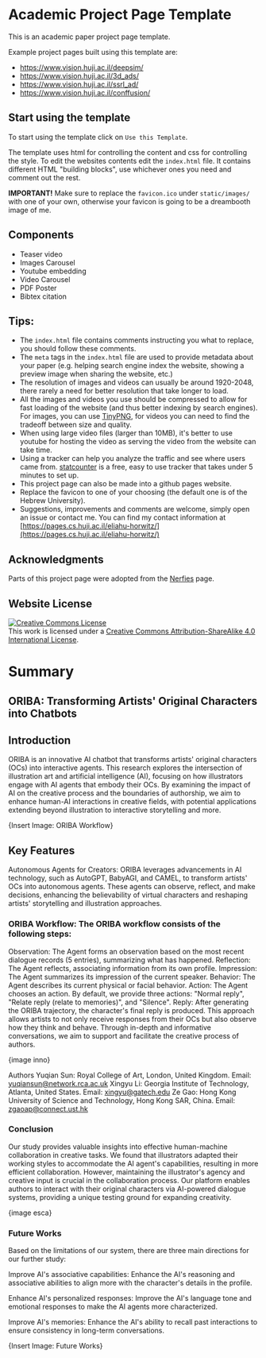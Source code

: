 # Academic Project Page Template
This is an academic paper project page template.


Example project pages built using this template are:
- https://www.vision.huji.ac.il/deepsim/
- https://www.vision.huji.ac.il/3d_ads/
- https://www.vision.huji.ac.il/ssrl_ad/
- https://www.vision.huji.ac.il/conffusion/


## Start using the template
To start using the template click on `Use this Template`.

The template uses html for controlling the content and css for controlling the style. 
To edit the websites contents edit the `index.html` file. It contains different HTML "building blocks", use whichever ones you need and comment out the rest.  

**IMPORTANT!** Make sure to replace the `favicon.ico` under `static/images/` with one of your own, otherwise your favicon is going to be a dreambooth image of me.

## Components
- Teaser video
- Images Carousel
- Youtube embedding
- Video Carousel
- PDF Poster
- Bibtex citation

## Tips:
- The `index.html` file contains comments instructing you what to replace, you should follow these comments.
- The `meta` tags in the `index.html` file are used to provide metadata about your paper 
(e.g. helping search engine index the website, showing a preview image when sharing the website, etc.)
- The resolution of images and videos can usually be around 1920-2048, there rarely a need for better resolution that take longer to load. 
- All the images and videos you use should be compressed to allow for fast loading of the website (and thus better indexing by search engines). For images, you can use [TinyPNG](https://tinypng.com), for videos you can need to find the tradeoff between size and quality.
- When using large video files (larger than 10MB), it's better to use youtube for hosting the video as serving the video from the website can take time.
- Using a tracker can help you analyze the traffic and see where users came from. [statcounter](https://statcounter.com) is a free, easy to use tracker that takes under 5 minutes to set up. 
- This project page can also be made into a github pages website.
- Replace the favicon to one of your choosing (the default one is of the Hebrew University). 
- Suggestions, improvements and comments are welcome, simply open an issue or contact me. You can find my contact information at [https://pages.cs.huji.ac.il/eliahu-horwitz/](https://pages.cs.huji.ac.il/eliahu-horwitz/)

## Acknowledgments
Parts of this project page were adopted from the [Nerfies](https://nerfies.github.io/) page.

## Website License
<a rel="license" href="http://creativecommons.org/licenses/by-sa/4.0/"><img alt="Creative Commons License" style="border-width:0" src="https://i.creativecommons.org/l/by-sa/4.0/88x31.png" /></a><br />This work is licensed under a <a rel="license" href="http://creativecommons.org/licenses/by-sa/4.0/">Creative Commons Attribution-ShareAlike 4.0 International License</a>.


# Summary

## ORIBA: Transforming Artists' Original Characters into Chatbots
## Introduction
ORIBA is an innovative AI chatbot that transforms artists' original characters (OCs) into interactive agents. This research explores the intersection of illustration art and artificial intelligence (AI), focusing on how illustrators engage with AI agents that embody their OCs. By examining the impact of AI on the creative process and the boundaries of authorship, we aim to enhance human-AI interactions in creative fields, with potential applications extending beyond illustration to interactive storytelling and more.

{Insert Image: ORIBA Workflow}

## Key Features
Autonomous Agents for Creators: ORIBA leverages advancements in AI technology, such as AutoGPT, BabyAGI, and CAMEL, to transform artists' OCs into autonomous agents. These agents can observe, reflect, and make decisions, enhancing the believability of virtual characters and reshaping artists' storytelling and illustration approaches.

### ORIBA Workflow: The ORIBA workflow consists of the following steps:

Observation: The Agent forms an observation based on the most recent dialogue records (5 entries), summarizing what has happened.
Reflection: The Agent reflects, associating information from its own profile.
Impression: The Agent summarizes its impression of the current speaker.
Behavior: The Agent describes its current physical or facial behavior.
Action: The Agent chooses an action. By default, we provide three actions: "Normal reply", "Relate reply (relate to memories)", and "Silence".
Reply: After generating the ORIBA trajectory, the character's final reply is produced.
This approach allows artists to not only receive responses from their OCs but also observe how they think and behave. Through in-depth and informative conversations, we aim to support and facilitate the creative process of authors.

{image inno}

Authors
Yuqian Sun: Royal College of Art, London, United Kingdom. Email: yuqiansun@network.rca.ac.uk
Xingyu Li: Georgia Institute of Technology, Atlanta, United States. Email: xingyu@gatech.edu
Ze Gao: Hong Kong University of Science and Technology, Hong Kong SAR, China. Email: zgaoap@connect.ust.hk


### Conclusion
Our study provides valuable insights into effective human-machine collaboration in creative tasks. We found that illustrators adapted their working styles to accommodate the AI agent's capabilities, resulting in more efficient collaboration. However, maintaining the illustrator's agency and creative input is crucial in the collaboration process. Our platform enables authors to interact with their original characters via AI-powered dialogue systems, providing a unique testing ground for expanding creativity.

{image esca}

### Future Works
Based on the limitations of our system, there are three main directions for our further study:

Improve AI's associative capabilities: Enhance the AI's reasoning and associative abilities to align more with the character's details in the profile.

Enhance AI's personalized responses: Improve the AI's language tone and emotional responses to make the AI agents more characterized.

Improve AI's memories: Enhance the AI's ability to recall past interactions to ensure consistency in long-term conversations.

{Insert Image: Future Works}